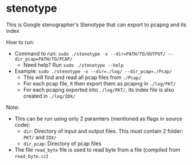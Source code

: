 # stenotype
This is Google stenographer's Stenotype that can export to pcapng and its index

How to run:
- Command to run: `sudo ./stenotype -v --dir=PATH/TO/OUTPUT/ --dir_pcap=PATH/TO/PCAP/`
  - Need help? Run `sudo ./stenotype --help`
- Example: `sudo ./stenotype -v --dir=./log/ --dir_pcap=./Pcap/`
  - This will find and read all pcap files from `./Pcap/`
  - For each pcap file, it then export them as pcapng in `./log/PKT/`
  - For each pcapng exported into `./log/PKT/`, its index file is also created in `./log/IDX/`

Note:
- This can be run using only 2 paramters (mentioned as flags in source code):
  - `dir`: Directory of input and output files. This must contain 2 folder: `PKT/` and `IDX/`
  - `dir_pcap`: Directory of pcap files
- The file `read_byte` file is used to read byte from a file (compiled from `read_byte.cc`)

